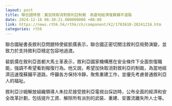 ```yaml
---
layout: post
title: 聯合國特使︰冀加快取消對敘利亞制裁　為當地經濟復蘇鋪平道路
date: 2024-12-16 06:30:21.000000000 +08:00
link: https://news.rthk.hk/rthk/ch/component/k2/1783610-20241216.htm
categories: rthk
---
```


聯合國秘書長敘利亞問題特使裴凱儒表示，聯合國正密切關注敘利亞局勢演變，並致力於支持敘利亞穩定包容地過渡。

裴凱儒在敘利亞首都大馬士革表示，敘利亞國家機構應在安全條件下全面恢復職能，強調不希望看到報復行為。他又說，希望加快取消對敘利亞的制裁，為當地經濟迅速復蘇鋪平道路，呼籲各方保持冷靜，聚焦重建工作，並優先考慮普通敘利亞人的福祉。

敘利亞沙姆解放組織領導人朱拉尼接受敘利亞電視台採訪時，公布全面的經濟和安全改革計劃，包括提升工資、解除所有派別的武裝、重建、安置流離失所人士等。
